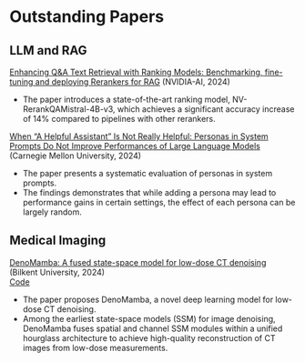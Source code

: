 # Outstanding Papers

## LLM and RAG
[Enhancing Q&A Text Retrieval with Ranking Models: Benchmarking, fine-tuning and deploying Rerankers for RAG](https://arxiv.org/pdf/2409.07691) (NVIDIA-AI, 2024)

- The paper introduces a state-of-the-art ranking model, NV-RerankQAMistral-4B-v3, which achieves a significant accuracy increase of 14% compared to pipelines with other rerankers.

[When “A Helpful Assistant” Is Not Really Helpful: Personas in System Prompts Do Not Improve Performances of Large Language Models](https://arxiv.org/pdf/2311.10054) (Carnegie Mellon University, 2024)

- The paper presents a systematic evaluation of personas in system prompts.
- The findings demonstrates that while adding a persona may lead to performance gains in certain settings, the effect of each persona can be largely random.

  
## Medical Imaging
[DenoMamba: A fused state-space model for low-dose CT denoising](https://www.arxiv.org/pdf/2409.13094) (Bilkent University, 2024) \
[Code](https://github.com/icon-lab/DenoMamba)

- The paper proposes DenoMamba, a novel deep learning model for low-dose CT denoising.
- Among the earliest state-space models (SSM) for image denoising, DenoMamba fuses spatial and channel SSM modules within a unified hourglass architecture to achieve high-quality reconstruction of CT images from low-dose measurements.
